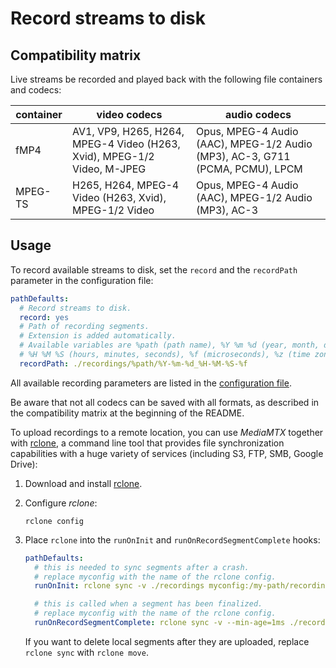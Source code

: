 # Record streams to disk

## Compatibility matrix

Live streams be recorded and played back with the following file containers and codecs:

| container | video codecs                                                            | audio codecs                                                                  |
| --------- | ----------------------------------------------------------------------- | ----------------------------------------------------------------------------- |
| fMP4      | AV1, VP9, H265, H264, MPEG-4 Video (H263, Xvid), MPEG-1/2 Video, M-JPEG | Opus, MPEG-4 Audio (AAC), MPEG-1/2 Audio (MP3), AC-3, G711 (PCMA, PCMU), LPCM |
| MPEG-TS   | H265, H264, MPEG-4 Video (H263, Xvid), MPEG-1/2 Video                   | Opus, MPEG-4 Audio (AAC), MPEG-1/2 Audio (MP3), AC-3                          |

## Usage

To record available streams to disk, set the `record` and the `recordPath` parameter in the configuration file:

```yml
pathDefaults:
  # Record streams to disk.
  record: yes
  # Path of recording segments.
  # Extension is added automatically.
  # Available variables are %path (path name), %Y %m %d (year, month, day),
  # %H %M %S (hours, minutes, seconds), %f (microseconds), %z (time zone), %s (unix epoch).
  recordPath: ./recordings/%path/%Y-%m-%d_%H-%M-%S-%f
```

All available recording parameters are listed in the [configuration file](/docs/references/configuration-file).

Be aware that not all codecs can be saved with all formats, as described in the compatibility matrix at the beginning of the README.

To upload recordings to a remote location, you can use _MediaMTX_ together with [rclone](https://github.com/rclone/rclone), a command line tool that provides file synchronization capabilities with a huge variety of services (including S3, FTP, SMB, Google Drive):

1. Download and install [rclone](https://github.com/rclone/rclone).

2. Configure _rclone_:

   ```
   rclone config
   ```

3. Place `rclone` into the `runOnInit` and `runOnRecordSegmentComplete` hooks:

   ```yml
   pathDefaults:
     # this is needed to sync segments after a crash.
     # replace myconfig with the name of the rclone config.
     runOnInit: rclone sync -v ./recordings myconfig:/my-path/recordings

     # this is called when a segment has been finalized.
     # replace myconfig with the name of the rclone config.
     runOnRecordSegmentComplete: rclone sync -v --min-age=1ms ./recordings myconfig:/my-path/recordings
   ```

   If you want to delete local segments after they are uploaded, replace `rclone sync` with `rclone move`.
